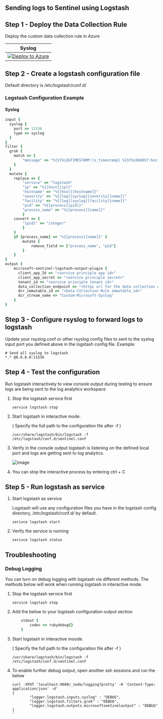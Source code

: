 ## Sending logs to Sentinel using Logstash

## Step 1 - Deploy the Data Collection Rule
Deploy the custom data collection rule in Azure

| Syslog |
| ------ |
| [![Deploy to Azure](https://aka.ms/deploytoazurebutton)](https://portal.azure.com/#create/Microsoft.Template/uri/https%3A%2F%2Fraw.githubusercontent.com%2Fseanstark%2Fsentinel-tools%2Fmain%2Flogstash%2Flogstash-syslog-dcr.json) |

## Step 2 - Create a logstash configuration file
Default directory is /etc/logstash/conf.d/

### Logstash Configuration Example

#### Syslog

``` ruby
input {
  syslog {
    port => 11536
	type => syslog
  }
}
filter {
  grok {
    match => {
		"message" => "%{SYSLOGTIMESTAMP:ls_timestamp} %{SYSLOGHOST:hostname} %{DATA:proc}(?:\[%{POSINT:pid}\])?:%{SPACE}%{TIMESTAMP_ISO8601:timestamp} %{LOGLEVEL:severity} \[%{DATA:proctag}\]%{SPACE}%{GREEDYDATA:message}" 
	}
  }
  mutate {
	replace => {
	    "service" => "logstash"
		"ip" => "%{[host][ip]}"
		"hostname" => "%{[host][hostname]}"
		"severity" => "%{[log][syslog][severity][name]}"
		"facility" => "%{[log][syslog][facility][name]}"
		"pid" => "%{[process][pid]}"
		"process_name" => "%{[process][name]}"
		}
 	convert => { 
		"[pid]" => "integer"
		}
	}
	if [process_name] == "%{[process][name]}" {
		mutate {
			remove_field => ["process_name", "pid"]
		}
	}
}
output {
    microsoft-sentinel-logstash-output-plugin {
      client_app_Id => "<service principle app id>"
      client_app_secret => "<service principle secret>"
      tenant_id => "<service principle tenant id>"
      data_collection_endpoint => "<https url for the data collection endpoint>"
      dcr_immutable_id => "<Data Collection Rule immutable_id>"
      dcr_stream_name => "Custom-Microsoft-Syslog"
    }
}
```

## Step 3 - Configure rsyslog to forward logs to logstash

Update your rsyslog.conf or other rsyslog config files to sent to the syslog input port you defined above in the logstash config file. Example:

```
# Send all syslog to logstash
*.* @0.0.0.0:11536
```

## Step 4 - Test the configuration

Run logstash interactively to view console output during testing to ensure logs are being sent to the log analytics workspace

1. Stop the logstash service first
	```
	service logstash stop
	```

2. Start logstash in interactive mode.

   ( Specify the full path to the configuration file after -f )
	```
	/usr/share/logstash/bin/logstash -f /etc/logstash/conf.d/sentinel.conf
	```

4. Verify in the console output logstash is listening on the defined local port and logs are getting sent to log analytics.

   ![image](https://github.com/seanstark/sentinel-tools/assets/84108246/4878d36c-094a-4405-8607-776ccf3fa4e3)

5. You can stop the interactive process by entering ctrl + C

## Step 5 - Run logstash as service

1. Start logstash as service
   
   Logstash will use any configuration files you have in the logstash config directory, /etc/logstash/conf.d/ by default.
   ```
   serivce logstash start
   ```

3. Verify the service is running
   ```
   serivce logstash status
   ```

## Troubleshooting

### Debug Logging
You can turn on debug logging with logstash via different methods. The methods below will work when running logstash in interactive mode.

1. Stop the logstash service first
	```
	service logstash stop
	```

2. Add the below to your logstash configuration output section
	``` ruby
        stdout {
            codec => rubydebug{}
        } 
	```

3. Start logstash in interactive moode.
   
   ( Specify the full path to the configuration file after -f )
	```
	/usr/share/logstash/bin/logstash -f /etc/logstash/conf.d/sentinel.conf
	```

5. To enable further debug output, open another ssh sessions and run the below
	``` 
	curl -XPUT 'localhost:9600/_node/logging?pretty' -H 'Content-Type: application/json' -d'
	{
    	    "logger.logstash.inputs.syslog" : "DEBUG",
    	    "logger.logstash.filters.grok" : "DEBUG",
    	    "logger.logstash.outputs.microsoftsentineloutput" : "DEBUG"
	}
	'
	```




